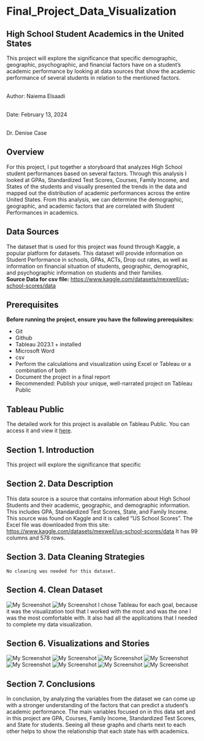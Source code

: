# Final_Project_Data_Visualization
## High School Student Academics in the United States
This project will explore the significance that specific demographic, geographic, psychographic, and financial factors have on a student’s academic performance by looking at data sources that show the academic performance of several students in relation to the mentioned factors.

<br>Author: Naiema Elsaadi

<br>Date: February 13, 2024

<br>Dr. Denise Case

## Overview

For this project, I put together a storyboard that analyzes High School student performances based on several factors. Through this analysis I looked at GPAs, Standardized Test Scores, Courses, Family Income, and States of the students and visually presented the trends in the data and mapped out the distribution of academic performances across the entire United States. From this analysis, we can determine the demographic, geographic, and academic factors that are correlated with Student Performances in academics.

## Data Sources
The dataset that is used for this project was found through Kaggle, a
popular platform for datasets. This dataset will provide information on Student
Performance in schools, GPAs, ACTs, Drop out rates, as well as information
on financial situation of students, geographic, demographic, and psychographic
information on students and their families. 
<br><b> Source Data for csv file:</b>
https://www.kaggle.com/datasets/mexwell/us-school-scores/data


## Prerequisites

<b>Before running the project, ensure you have the following prerequisites:</b>

- Git
- Github
- Tableau 2023.1 +  installed
- Microsoft Word
- csv
- Perform the calculations and visualization using Excel or Tableau or a combination of both
-  Document the project in a final report
-  Recommended: Publish your unique, well-narrated project on Tableau Public

  ## Tableau Public

The detailed work for this project is available on Tableau Public. You can access it and view it [here](https://public.tableau.com/views/Elsaadi_Final_project/Goal6?:language=en-US&publish=yes&:display_count=n&:origin=viz_share_link).


 ## Section 1. Introduction
 This project will explore the significance that specific
 ## Section 2. Data Description
 This data source is a source that contains information about High School Students and their academic, geographic, and demographic information. This 
 includes GPA, Standardized Test Scores, State, and Family Income. This source was found on Kaggle and it is called “US School Scores”. The Excel file was 
 downloaded from this site:
 https://www.kaggle.com/datasets/mexwell/us-school-scores/data
 It has 99 columns and 578 rows.
 ## Section 3. Data Cleaning Strategies
	No cleaning was needed for this dataset.
 ## Section 4. Clean Dataset
![My Screenshot](Screenshots/DS.png)
![My Screenshot](Screenshots/DS1.png)
I chose Tableau for each goal, because it was the visualization tool that I worked with the most and was the one I was the most comfortable with. It also had all the applications that I needed to complete my data visualization.
 ## Section 6. Visualizations and Stories
 ![My Screenshot](Screenshots/G1.png)
 ![My Screenshot](Screenshots/G2.png)
 ![My Screenshot](Screenshots/G3.png)
 ![My Screenshot](Screenshots/G4.png)
 ![My Screenshot](Screenshots/G5.png)
 ![My Screenshot](Screenshots/G6.png)
 ![My Screenshot](Screenshots/D1.png)
 ![My Screenshot](Screenshots/S1.png)
     
 ## Section 7. Conclusions 
 In conclusion, by analyzing the variables from the dataset we can come up with a stronger understanding of the factors that can predict a student’s academic performance. The main variables focused on in this data set and in this project are GPA, Courses, Family Income, Standardized Test Scores, and State for students. Seeing all these graphs and charts next to each other helps to show the relationship that each state has with academics. 
